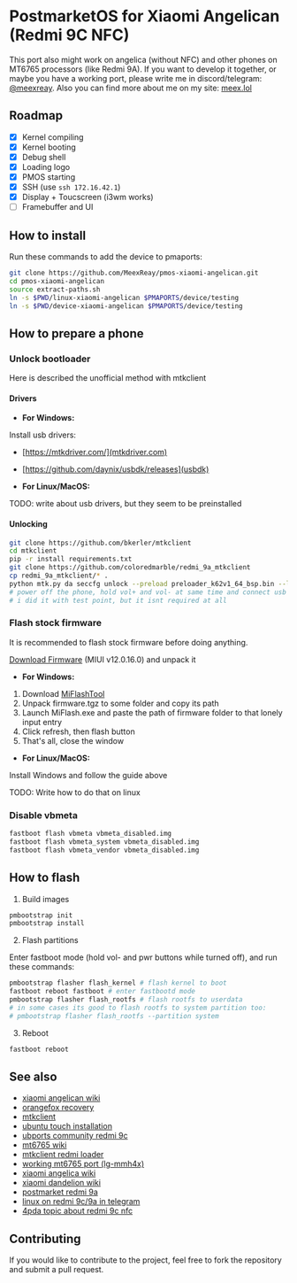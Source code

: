 # PostmarketOS for Xiaomi Angelican (Redmi 9C NFC)

This port also might work on angelica (without NFC) and other phones on MT6765 processors (like Redmi 9A).
If you want to develop it together, or maybe you have a working port, please write me in discord/telegram: [@meexreay](https://meexreay.t.me). 
Also you can find more about me on my site: [meex.lol](https://meex.lol/about)

## Roadmap

- [x] Kernel compiling
- [x] Kernel booting
- [x] Debug shell
- [x] Loading logo
- [x] PMOS starting
- [x] SSH (use `ssh 172.16.42.1`)
- [x] Display + Toucscreen (i3wm works) 
- [ ] Framebuffer and UI
 
## How to install

Run these commands to add the device to pmaports:

```bash
git clone https://github.com/MeexReay/pmos-xiaomi-angelican.git
cd pmos-xiaomi-angelican
source extract-paths.sh
ln -s $PWD/linux-xiaomi-angelican $PMAPORTS/device/testing
ln -s $PWD/device-xiaomi-angelican $PMAPORTS/device/testing
```

## How to prepare a phone

### Unlock bootloader

Here is described the unofficial method with mtkclient

#### Drivers

- **For Windows:**

Install usb drivers:

- [https://mtkdriver.com/](mtkdriver.com)
- [https://github.com/daynix/usbdk/releases](usbdk)

- **For Linux/MacOS:**

TODO: write about usb drivers, but they seem to be preinstalled

#### Unlocking

```bash
git clone https://github.com/bkerler/mtkclient
cd mtkclient
pip -r install requirements.txt
git clone https://github.com/coloredmarble/redmi_9a_mtkclient
cp redmi_9a_mtkclient/* .
python mtk.py da seccfg unlock --preload preloader_k62v1_64_bsp.bin --loader n.bin
# power off the phone, hold vol+ and vol- at same time and connect usb cable
# i did it with test point, but it isnt required at all
```

### Flash stock firmware

It is recommended to flash stock firmware before doing anything.

[Download Firmware](https://xmfirmwareupdater.com/miui/angelican/stable/V12.0.16.0.QCSMIXM/) (MIUI v12.0.16.0) and unpack it

- **For Windows:**

1. Download [MiFlashTool](https://cdn.alsgp0.fds.api.mi-img.com/micomm/MiFlash2020-3-14-0.rar)
2. Unpack firmware.tgz to some folder and copy its path
3. Launch MiFlash.exe and paste the path of firmware folder to that lonely input entry
4. Click refresh, then flash button
5. That's all, close the window

- **For Linux/MacOS:**

Install Windows and follow the guide above

TODO: Write how to do that on linux

### Disable vbmeta

```bash
fastboot flash vbmeta vbmeta_disabled.img
fastboot flash vbmeta_system vbmeta_disabled.img
fastboot flash vbmeta_vendor vbmeta_disabled.img
```

## How to flash

1. Build images

```bash
pmbootstrap init
pmbootstrap install
```

2. Flash partitions

Enter fastboot mode (hold vol- and pwr buttons while turned off), and run these commands:

```bash
pmbootstrap flasher flash_kernel # flash kernel to boot
fastboot reboot fastboot # enter fastbootd mode
pmbootstrap flasher flash_rootfs # flash rootfs to userdata
# in some cases its good to flash rootfs to system partition too:
# pmbootstrap flasher flash_rootfs --partition system
```

3. Reboot

```bash
fastboot reboot
```

## See also

- [xiaomi angelican wiki](https://wiki.postmarketos.org/wiki/Xiaomi_Redmi_9C_NFC_(xiaomi-angelican))
- [orangefox recovery](https://orangefox.download/device/61f1325a775bca54ef3bf25f)
- [mtkclient](https://github.com/bkerler/mtkclient)
- [ubuntu touch installation](https://gist.github.com/sivinnguyen/a6f65c5af9198d40d396e11048512347)
- [ubports community redmi 9c](https://gitlab.com/ubports/porting/community-ports/android10/xiaomi-redmi-9c)
- [mt6765 wiki](https://wiki.postmarketos.org/wiki/MediaTek_Helio_P35_(MT6765))
- [mtkclient redmi loader](https://github.com/coloredmarble/redmi_blossom)
- [working mt6765 port (lg-mmh4x)](https://wiki.postmarketos.org/wiki/LG_K40_AT%26T_(lg-mmh4x))
- [xiaomi angelica wiki](https://wiki.postmarketos.org/wiki/Xiaomi_Redmi_9C_(xiaomi-angelica))
- [xiaomi dandelion wiki](https://wiki.postmarketos.org/wiki/Xiaomi_Redmi_9A_(xiaomi-dandelion))
- [postmarket redmi 9a](https://github.com/SheatNoisette/postmarket_redmi_9a)
- [linux on redmi 9c/9a in telegram](https://t.me/linux_garden)
- [4pda topic about redmi 9c nfc](https://4pda.to/forum/index.php?showtopic=1012866)

## Contributing

If you would like to contribute to the project, feel free to fork the repository and submit a pull request.

